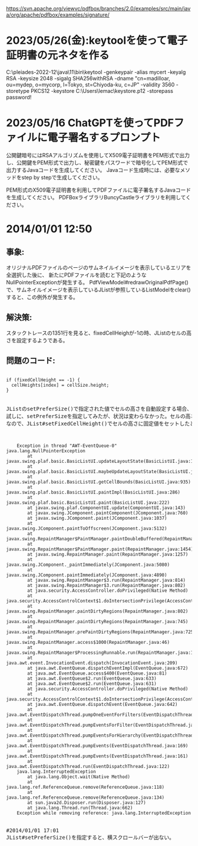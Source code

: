 https://svn.apache.org/viewvc/pdfbox/branches/2.0/examples/src/main/java/org/apache/pdfbox/examples/signature/

# 2023/05/26(金):keytoolを使って電子証明書の元ネタを作る

C:\pleiades-2022-12\java\11\bin\keytool -genkeypair -alias mycert -keyalg RSA -keysize 2048 -sigalg SHA256withRSA -dname "cn=madilloar, ou=mydep, o=mycorp, l=Tokyo, st=Chiyoda-ku, c=JP" -validity 3560 -storetype PKCS12 -keystore C:\Users\lemac\keystore.p12 -storepass password!

# 2023/05/16 ChatGPTを使ってPDFファイルに電子署名するプロンプト
公開鍵暗号にはRSAアルゴリズムを使用してX509電子証明書をPEM形式で出力し、公開鍵をPEM形式で出力し、秘密鍵をパスワードで暗号化してPEM形式で出力するJavaコードを生成してください。
Javaコード生成時には、必要なメソッドをstep by stepで生成してください。

PEM形式のX509電子証明書を利用してPDFファイルに電子署名するJavaコードを生成してください。
PDFBoxライブラリBuncyCastleライブラリを利用してください。


# 2014/01/01 12:50
## 事象:
オリジナルPDFファイルのページのサムネイルイメージを表示しているエリアを全選択した後に、
新たにPDFファイルを読むと下記のようなNullPointerExceptionが発生する。
PdfViewModel#redrawOriginalPdfPage()で、サムネイルイメージを表示しているJListが参照しているListModelをclear()すると、この例外が発生する。

## 解決策:
スタックトレースの1351行を見ると、fixedCellHeighが-1の時、JListのセルの高さを設定するようである。

## 問題のコード:
<pre><code class="java">
if (fixedCellHeight == -1) {
  cellHeights[index] = cellSize.height;
}
</code>

JListのsetPreferSize()で指定された値でセルの高さを自動設定する場合、fixedCellHeighが"-1"となるようである(JListのAPIドキュメントより)。
試しに、setPreferSizeを指定してみたが、状況は変わらなかった。セルの高さを自動設定しているのがダメ見たい。
なので、JList#setFixedCellHeight()でセルの高さに固定値をセットしたところ例外は発生しなくなった。

<pre><code class="java">
    Exception in thread "AWT-EventQueue-0" java.lang.NullPointerException
        at javax.swing.plaf.basic.BasicListUI.updateLayoutState(BasicListUI.java:1351)
        at javax.swing.plaf.basic.BasicListUI.maybeUpdateLayoutState(BasicListUI.java:1294)
        at javax.swing.plaf.basic.BasicListUI.getCellBounds(BasicListUI.java:935)
        at javax.swing.plaf.basic.BasicListUI.paintImpl(BasicListUI.java:286)
        at javax.swing.plaf.basic.BasicListUI.paint(BasicListUI.java:222)
        at javax.swing.plaf.ComponentUI.update(ComponentUI.java:143)
        at javax.swing.JComponent.paintComponent(JComponent.java:760)
        at javax.swing.JComponent.paint(JComponent.java:1037)
        at javax.swing.JComponent.paintToOffscreen(JComponent.java:5132)
        at javax.swing.RepaintManager$PaintManager.paintDoubleBuffered(RepaintManager.java:1523)
        at javax.swing.RepaintManager$PaintManager.paint(RepaintManager.java:1454)
        at javax.swing.RepaintManager.paint(RepaintManager.java:1257)
        at javax.swing.JComponent._paintImmediately(JComponent.java:5080)
        at javax.swing.JComponent.paintImmediately(JComponent.java:4890)
        at javax.swing.RepaintManager$3.run(RepaintManager.java:814)
        at javax.swing.RepaintManager$3.run(RepaintManager.java:802)
        at java.security.AccessController.doPrivileged(Native Method)
        at java.security.AccessControlContext$1.doIntersectionPrivilege(AccessControlContext.java:87)
        at javax.swing.RepaintManager.paintDirtyRegions(RepaintManager.java:802)
        at javax.swing.RepaintManager.paintDirtyRegions(RepaintManager.java:745)
        at javax.swing.RepaintManager.prePaintDirtyRegions(RepaintManager.java:725)
        at javax.swing.RepaintManager.access$1000(RepaintManager.java:46)
        at javax.swing.RepaintManager$ProcessingRunnable.run(RepaintManager.java:1668)
        at java.awt.event.InvocationEvent.dispatch(InvocationEvent.java:209)
        at java.awt.EventQueue.dispatchEventImpl(EventQueue.java:672)
        at java.awt.EventQueue.access$400(EventQueue.java:81)
        at java.awt.EventQueue$2.run(EventQueue.java:633)
        at java.awt.EventQueue$2.run(EventQueue.java:631)
        at java.security.AccessController.doPrivileged(Native Method)
        at java.security.AccessControlContext$1.doIntersectionPrivilege(AccessControlContext.java:87)
        at java.awt.EventQueue.dispatchEvent(EventQueue.java:642)
        at java.awt.EventDispatchThread.pumpOneEventForFilters(EventDispatchThread.java:269)
        at java.awt.EventDispatchThread.pumpEventsForFilter(EventDispatchThread.java:184)
        at java.awt.EventDispatchThread.pumpEventsForHierarchy(EventDispatchThread.java:174)
        at java.awt.EventDispatchThread.pumpEvents(EventDispatchThread.java:169)
        at java.awt.EventDispatchThread.pumpEvents(EventDispatchThread.java:161)
        at java.awt.EventDispatchThread.run(EventDispatchThread.java:122)
    java.lang.InterruptedException
        at java.lang.Object.wait(Native Method)
        at java.lang.ref.ReferenceQueue.remove(ReferenceQueue.java:118)
        at java.lang.ref.ReferenceQueue.remove(ReferenceQueue.java:134)
        at sun.java2d.Disposer.run(Disposer.java:127)
        at java.lang.Thread.run(Thread.java:662)
    Exception while removing reference: java.lang.InterruptedException
</code>

#2014/01/01 17:01
JList#setPreferSize()を指定すると、横スクロールバーが出ない。
